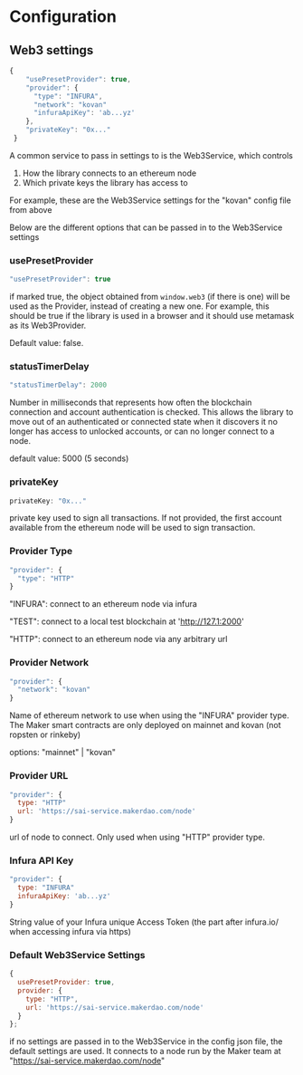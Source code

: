 # Configuration

## Web3 settings

```javascript
{
	"usePresetProvider": true,
	"provider": {
	  "type": "INFURA",
	  "network": "kovan"
	  "infuraApiKey": 'ab...yz'
	},
	"privateKey": "0x..."
 }
```

A common service to pass in settings to is the Web3Service, which controls

1. How the library connects to an ethereum node
2. Which private keys the library has access to

For example, these are the Web3Service settings for the "kovan" config file from above

Below are the different options that can be passed in to the Web3Service settings

### usePresetProvider

```javascript
"usePresetProvider": true
```

if marked true, the object obtained from `window.web3` (if there is one) will be used as the Provider, instead of creating a new one. For example, this should be true if the library is used in a browser and it should use metamask as its Web3Provider.

Default value: false.

### statusTimerDelay

```javascript
"statusTimerDelay": 2000

```

Number in milliseconds that represents how often the blockchain connection and account authentication is checked. This allows the library to move out of an authenticated or connected state when it discovers it no longer has access to unlocked accounts, or can no longer connect to a node.

default value: 5000 (5 seconds)

### privateKey

```javascript
privateKey: "0x..."
```
private key used to sign all transactions.  If not provided, the first account available from the ethereum node will be used to sign transaction.

### Provider Type

```javascript
"provider": {
  "type": "HTTP"
}
```

"INFURA": connect to an ethereum node via infura

"TEST": connect to a local test blockchain at 'http://127.1:2000'

"HTTP": connect to an ethereum node via any arbitrary url

### Provider Network

```javascript
"provider": {
  "network": "kovan"
}
```
Name of ethereum network to use when using the "INFURA" provider type.  The Maker smart contracts are only deployed on mainnet and kovan (not ropsten or rinkeby)

options: "mainnet" | "kovan"

### Provider URL

```javascript
"provider": {
  type: "HTTP"
  url: 'https://sai-service.makerdao.com/node'
}

```
url of node to connect.  Only used when using "HTTP" provider type.

### Infura API Key

```javascript
"provider": {
  type: "INFURA"
  infuraApiKey: 'ab...yz'
}

```
String value of your Infura unique Access Token (the part after infura.io/ when accessing infura via https)

### Default Web3Service Settings

```javascript
{
  usePresetProvider: true,
  provider: {
    type: "HTTP",
    url: 'https://sai-service.makerdao.com/node'
  }
};
```

if no settings are passed in to the Web3Service in the config json file, the default settings are used.  It connects to a node run by the Maker team at "https://sai-service.makerdao.com/node"
